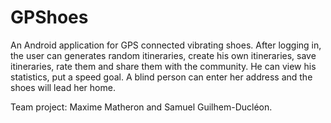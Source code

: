 # GPShoes
An Android application for GPS connected vibrating shoes. After logging in, the user can generates random itineraries, create his own itineraries, save itineraries, rate them and share them with the community. He can view his statistics, put a speed goal. A blind person can enter her address and the shoes will lead her home.

Team project: Maxime Matheron and Samuel Guilhem-Ducléon.